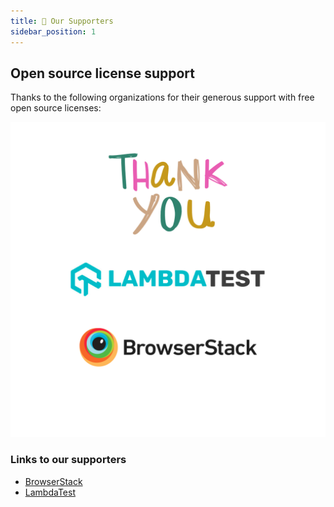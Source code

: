 ```yaml
---
title: 🙏 Our Supporters
sidebar_position: 1
---
```


## Open source license support

Thanks to the following organizations for their generous support with free open source licenses:

![Our supporters](/img/docs/community/our-supporters/org-supporters.png)

### Links to our supporters

- [BrowserStack](https://www.browserstack.com/)
- [LambdaTest](https://www.lambdatest.com/)
